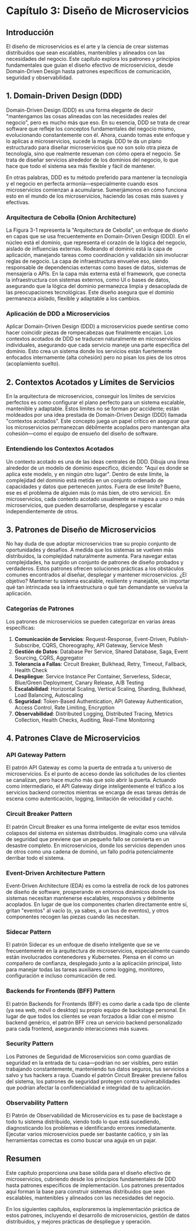 # Capítulo 3: Diseño de Microservicios

## Introducción

El diseño de microservicios es el arte y la ciencia de crear sistemas distribuidos que sean escalables, mantenibles y alineados con las necesidades del negocio. Este capítulo explora los patrones y principios fundamentales que guían el diseño efectivo de microservicios, desde Domain-Driven Design hasta patrones específicos de comunicación, seguridad y observabilidad.

## 1. Domain-Driven Design (DDD)

Domain-Driven Design (DDD) es una forma elegante de decir "mantengamos las cosas alineadas con las necesidades reales del negocio", pero es mucho más que eso. En su esencia, DDD se trata de crear software que refleje los conceptos fundamentales del negocio mismo, evolucionando constantemente con él. Ahora, cuando tomas este enfoque y lo aplicas a microservicios, sucede la magia. DDD te da un plano estructurado para diseñar microservicios que no son solo otra pieza de tecnología, sino que realmente resuenan con cómo opera el negocio. Se trata de diseñar servicios alrededor de los dominios del negocio, lo que hace que todo el sistema sea más flexible y fácil de mantener.

En otras palabras, DDD es tu método preferido para mantener la tecnología y el negocio en perfecta armonía—especialmente cuando esos microservicios comienzan a acumularse. Sumerjámonos en cómo funciona esto en el mundo de los microservicios, haciendo las cosas más suaves y efectivas.

### Arquitectura de Cebolla (Onion Architecture)

La Figura 3-1 representa la "Arquitectura de Cebolla", un enfoque de diseño en capas que se usa frecuentemente en Domain-Driven Design (DDD). En el núcleo está el dominio, que representa el corazón de la lógica del negocio, aislado de influencias externas. Rodeando el dominio está la capa de aplicación, manejando tareas como coordinación y validación sin involucrar reglas de negocio. La capa de infraestructura envuelve eso, siendo responsable de dependencias externas como bases de datos, sistemas de mensajería o APIs. En la capa más externa está el framework, que conecta la infraestructura con sistemas externos, como UI o bases de datos, asegurando que la lógica del dominio permanezca limpia y desacoplada de las preocupaciones tecnológicas. Este diseño asegura que el dominio permanezca aislado, flexible y adaptable a los cambios.

### Aplicación de DDD a Microservicios

Aplicar Domain-Driven Design (DDD) a microservicios puede sentirse como hacer coincidir piezas de rompecabezas que finalmente encajan. Los contextos acotados de DDD se traducen naturalmente en microservicios individuales, asegurando que cada servicio maneje una parte específica del dominio. Esto crea un sistema donde los servicios están fuertemente enfocados internamente (alta cohesión) pero no pisan los pies de los otros (acoplamiento suelto).

## 2. Contextos Acotados y Límites de Servicios

En la arquitectura de microservicios, conseguir los límites de servicios perfectos es como configurar el plano perfecto para un sistema escalable, mantenible y adaptable. Estos límites no se forman por accidente; están moldeados por una idea prestada de Domain-Driven Design (DDD) llamada "contextos acotados". Este concepto juega un papel crítico en asegurar que los microservicios permanezcan débilmente acoplados pero mantengan alta cohesión—como el equipo de ensueño del diseño de software.

### Entendiendo los Contextos Acotados

Un contexto acotado es una de las ideas centrales de DDD. Dibuja una línea alrededor de un modelo de dominio específico, diciendo: "Aquí es donde se aplica este modelo, y en ningún otro lugar". Dentro de este límite, la complejidad del dominio está metida en un conjunto ordenado de capacidades y datos que pertenecen juntos. Fuera de ese límite? Bueno, ese es el problema de alguien más (o más bien, de otro servicio). En microservicios, cada contexto acotado usualmente se mapea a uno o más microservicios, que pueden desarrollarse, desplegarse y escalar independientemente de otros.

## 3. Patrones de Diseño de Microservicios

No hay duda de que adoptar microservicios trae su propio conjunto de oportunidades y desafíos. A medida que los sistemas se vuelven más distribuidos, la complejidad naturalmente aumenta. Para navegar estas complejidades, ha surgido un conjunto de patrones de diseño probados y verdaderos. Estos patrones ofrecen soluciones prácticas a los obstáculos comunes encontrados al diseñar, desplegar y mantener microservicios. ¿El objetivo? Mantener tu sistema escalable, resiliente y manejable, sin importar qué tan intrincada sea la infraestructura o qué tan demandante se vuelva la aplicación.

### Categorías de Patrones

Los patrones de microservicios se pueden categorizar en varias áreas específicas:

1. **Comunicación de Servicios**: Request-Response, Event-Driven, Publish-Subscribe, CQRS, Choreography, API Gateway, Service Mesh
2. **Gestión de Datos**: Database Per Service, Shared Database, Saga, Event Sourcing, CQRS, Aggregator
3. **Tolerancia a Fallas**: Circuit Breaker, Bulkhead, Retry, Timeout, Fallback, Health Check
4. **Despliegue**: Service Instance Per Container, Serverless, Sidecar, Blue/Green Deployment, Canary Release, A/B Testing
5. **Escalabilidad**: Horizontal Scaling, Vertical Scaling, Sharding, Bulkhead, Load Balancing, Autoscaling
6. **Seguridad**: Token-Based Authentication, API Gateway Authentication, Access Control, Rate Limiting, Encryption
7. **Observabilidad**: Distributed Logging, Distributed Tracing, Metrics Collection, Health Checks, Auditing, Real-Time Monitoring

## 4. Patrones Clave de Microservicios

### API Gateway Pattern

El patrón API Gateway es como la puerta de entrada a tu universo de microservicios. Es el punto de acceso donde las solicitudes de los clientes se canalizan, pero hace mucho más que solo abrir la puerta. Actuando como intermediario, el API Gateway dirige inteligentemente el tráfico a los servicios backend correctos mientras se encarga de esas tareas detrás de escena como autenticación, logging, limitación de velocidad y caché.

### Circuit Breaker Pattern

El patrón Circuit Breaker es una forma inteligente de evitar esos temidos colapsos del sistema en sistemas distribuidos. Imagínalo como una válvula de seguridad que previene que un pequeño fallo se convierta en un desastre completo. En microservicios, donde los servicios dependen unos de otros como una cadena de dominó, un fallo podría potencialmente derribar todo el sistema.

### Event-Driven Architecture Pattern

Event-Driven Architecture (EDA) es como la estrella de rock de los patrones de diseño de software, prosperando en entornos dinámicos donde los sistemas necesitan mantenerse escalables, responsivos y débilmente acoplados. En lugar de que los componentes charlen directamente entre sí, gritan "eventos" al vacío (o, ya sabes, a un bus de eventos), y otros componentes recogen las piezas cuando las necesitan.

### Sidecar Pattern

El patrón Sidecar es un enfoque de diseño inteligente que se ve frecuentemente en la arquitectura de microservicios, especialmente cuando están involucrados contenedores y Kubernetes. Piensa en él como un compañero de confianza, desplegado junto a la aplicación principal, listo para manejar todas las tareas auxiliares como logging, monitoreo, configuración e incluso comunicación de red.

### Backends for Frontends (BFF) Pattern

El patrón Backends for Frontends (BFF) es como darle a cada tipo de cliente (ya sea web, móvil o desktop) su propio equipo de backstage personal. En lugar de que todos los clientes se vean forzados a lidiar con el mismo backend genérico, el patrón BFF crea un servicio backend personalizado para cada frontend, asegurando interacciones más suaves.

### Security Pattern

Los Patrones de Seguridad de Microservicios son como guardias de seguridad en la entrada de tu casa—podrían no ser visibles, pero están trabajando constantemente, manteniendo tus datos seguros, tus servicios a salvo y tus hackers a raya. Cuando el patrón Circuit Breaker previene fallos del sistema, los patrones de seguridad protegen contra vulnerabilidades que podrían afectar la confidencialidad e integridad de tu aplicación.

### Observability Pattern

El Patrón de Observabilidad de Microservicios es tu pase de backstage a todo tu sistema distribuido, viendo todo lo que está sucediendo, diagnosticando los problemas e identificando errores inmediatamente. Ejecutar varios microservicios puede ser bastante caótico, y sin las herramientas correctas es como buscar una aguja en un pajar.

## Resumen

Este capítulo proporciona una base sólida para el diseño efectivo de microservicios, cubriendo desde los principios fundamentales de DDD hasta patrones específicos de implementación. Los patrones presentados aquí forman la base para construir sistemas distribuidos que sean escalables, mantenibles y alineados con las necesidades del negocio.

En los siguientes capítulos, exploraremos la implementación práctica de estos patrones, incluyendo el desarrollo de microservicios, gestión de datos distribuidos, y mejores prácticas de despliegue y operación. 